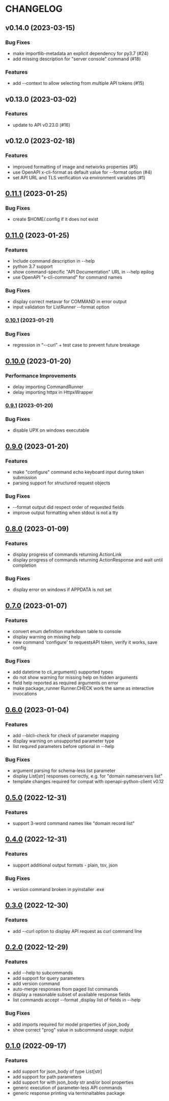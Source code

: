 # CHANGELOG

## v0.14.0 (2023-03-15)

### Bug Fixes

- make importlib-metadata an explicit dependency for py3.7 (#24)
- add missing description for "server console" command (#18)

### Features

- add --context to allow selecting from multiple API tokens (#15)

## v0.13.0 (2023-03-02)

### Features

- update to API v0.23.0 (#16)

## v0.12.0 (2023-02-18)

### Features

- improved formatting of image and networks properties (#5)
- use OpenAPI x-cli-format as default value for --format option (#4)
- set API URL and TLS verification via environment variables (#1)

## [0.11.1](https://github.com/binarylane/binarylane-cli/compare/v0.11.0...v0.11.1) (2023-01-25)

### Bug Fixes

- create $HOME/.config if it does not exist 


## [0.11.0](https://github.com/binarylane/binarylane-cli/compare/v0.10.1...v0.11.0) (2023-01-25)

### Features

- Include command description in --help 
- python 3.7 support 
- show command-specific "API Documentation" URL in --help epilog 
- use OpenAPI "x-cli-command" for command names 

### Bug Fixes

- display correct metavar for COMMAND in error output 
- input validation for ListRunner --format option 


### [0.10.1](https://github.com/binarylane/binarylane-cli/compare/v0.10.0...v0.10.1) (2023-01-21)

### Bug Fixes

- regression in "--curl" + test case to prevent future breakage 


## [0.10.0](https://github.com/binarylane/binarylane-cli/compare/v0.9.1...v0.10.0) (2023-01-20)

### Performance Improvements

- delay importing CommandRunner 
- delay importing httpx in HttpxWrapper 


### [0.9.1](https://github.com/binarylane/binarylane-cli/compare/v0.9.0...v0.9.1) (2023-01-20)

### Bug Fixes

- disable UPX on windows executable 


## [0.9.0](https://github.com/binarylane/binarylane-cli/compare/v0.8.0...v0.9.0) (2023-01-20)

### Features

- make "configure" command echo keyboard input during token submission 
- parsing support for structured request objects 

### Bug Fixes

- --format output did respect order of requested fields 
- improve output formatting when stdout is not a tty 


## [0.8.0](https://github.com/binarylane/binarylane-cli/compare/v0.7.0...v0.8.0) (2023-01-09)

### Features

- display progress of commands returning ActionLink 
- display progress of commands returning ActionResponse and wait until completion 

### Bug Fixes

- display error on windows if APPDATA is not set 


## [0.7.0](https://github.com/binarylane/binarylane-cli/compare/v0.6.0...v0.7.0) (2023-01-07)

### Features

- convert enum definition markdown table to console 
- display warning on missing help 
- new command 'configure' to requestsAPI token, verify it works, save config 

### Bug Fixes

- add datetime to cli_argument() supported types 
- do not show warning for missing help on hidden arguments 
- field help reported as required arguments on error 
- make package_runner Runner.CHECK work the same as interactive invocations 


## [0.6.0](https://github.com/binarylane/binarylane-cli/compare/v0.5.0...v0.6.0) (2023-01-04)

### Features

- add --blcli-check for check of parameter mapping 
- display warning on unsupported parameter type 
- list requred parameters before optional in --help 

### Bug Fixes

- argument parsing for schema-less list parameter 
- display List[str] responses correctly, e.g. for  "domain nameservers list" 
- template changes required for compat with openapi-python-client v0.12 


## [0.5.0](https://github.com/binarylane/binarylane-cli/compare/v0.4.0...v0.5.0) (2022-12-31)

### Features

- support 3-word command names like "domain record list" 


## [0.4.0](https://github.com/binarylane/binarylane-cli/compare/v0.3.0...v0.4.0) (2022-12-31)

### Features

- support additional output formats - plain, tsv, json 

### Bug Fixes

- version command broken in pyinstaller .exe 


## [0.3.0](https://github.com/binarylane/binarylane-cli/compare/v0.2.0...v0.3.0) (2022-12-30)

### Features

- add --curl option to display API request as curl command line 


## [0.2.0](https://github.com/binarylane/binarylane-cli/compare/v0.1.0...v0.2.0) (2022-12-29)

### Features

- add --help to subcommands 
- add support for query parameters 
- add version command 
- auto-merge responses from paged list commands 
- display a reasonable subset of available response fields 
- list commands accept --format ,display list of fields in --help 

### Bug Fixes

- add imports required for model properties of json_body 
- show correct "prog" value in subcommand usage: output 


## [0.1.0](https://github.com/binarylane/binarylane-cli/compare/2005c251e268fabe333f5c314b26681e7fd5fcf7...v0.1.0) (2022-09-17)

### Features

- add support for json_body of type List[str] 
- add support for path parameters 
- add support for with json_body str and/or bool properties 
- generic execution of parameter-less API commands 
- generic response printing via terminaltables package 

